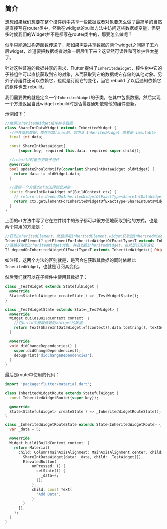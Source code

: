 ## 简介

想想如果我们想要在整个控件树中共享一些数据或者对象要怎么做？最简单的当然是直接写在router类中，然后在widiget的build方法中访问这些数据或变量，但更多时候我们的Widget并不是都写在router类中的，那要怎么做呢？

似乎只能通过构造函数传递了，那如果需要共享数据的两个widget之间隔了五六层widget，难道要把数据或者对象一层层传下来？这显然可读性和可维护性太差了。

针对这种普遍的数据共享的需求，Flutter 提供了`InheritedWidget`，控件树中它的子孙组件可以直接获取到它的对象，从而获取到它的数据或它存储的其他对象。另外子孙组件还可以依赖它，也就是订阅它的变化，当它 rebuild 了以后通知依赖它的组件也去 rebuild。

我们需要做的就是定义一个`InheritedWidget`的子类，在其中包裹数据，然后实现一个方法返回当此widget rebuild时是否需要通知依赖他的组件更新。

示例如下：

```dart
//继承InheritedWidget组件共享数据
class ShareIntDataWidget extends InheritedWidget {
  //待共享的数据，推荐写成final的，官方说 InheritedWidget 需要是 immutable
  final int data;

  const ShareIntDataWidget(
      {super.key, required this.data, required super.child});

  //rebuild时是否更新子组件
  @override
  bool updateShouldNotify(covariant ShareIntDataWidget oldWidget) {
    return data != oldWidget.data;
  }

  //提供一个方便的of方法得到此对象
  static ShareIntDataWidget of(BuildContext ctx) {
    // return ctx.dependOnInheritedWidgetOfExactType<ShareIntDataWidget>();
    return ctx.getElementForInheritedWidgetOfExactType<ShareIntDataWidget>()!.widget as ShareIntDataWidget;
  }
}
```

上面的`of`方法中写了它在控件树中的孩子都可以很方便地获取到他的方式，也是两个常用的方法是：

```dart
//获取InheritedElement，然后调用InheritedElement.widget获取到InheritedWidget对象
InheritedElement? getElementForInheritedWidgetOfExactType<T extends InheritedWidget>();
//直接获取到InheritedWidget对象，并且依赖InheritedWidget，也就是订阅其变化
T? dependOnInheritedWidgetOfExactType<T extends InheritedWidget>({ Object? aspect });
```

如注释，这两个方法的区别就是，是否会在获取其数据的同时依赖此`InheritedWidget`，也就是订阅其变化。

然后我们就可以在子控件中使用其数据了：

```dart
class _TestWidget extends StatefulWidget {
  @override
  State<StatefulWidget> createState() => _TestWidgetState();
}

class _TestWidgetState extends State<_TestWidget> {
  @override
  Widget build(BuildContext context) {
    //在build中获取依赖的widiget的数据
    return Text(ShareIntDataWidget.of(context)!.data.toString(), textScaleFactor: 3);
  }

  @override
  void didChangeDependencies() {
    super.didChangeDependencies();
    debugPrint('didChangeDependencies');
  }
}
```

最后是route中使用的代码：

```dart
import 'package:flutter/material.dart';

class InheritedWidgetRoute extends StatefulWidget {
  const InheritedWidgetRoute({super.key});

  @override
  State<StatefulWidget> createState() => _InheritedWidgetRouteState();
}

class _InheritedWidgetRouteState extends State<InheritedWidgetRoute> {
  var _data = 5;

  @override
  Widget build(BuildContext context) {
    return Material(
      child: Column(mainAxisAlignment: MainAxisAlignment.center, children: [
        ShareIntDataWidget(data: _data, child: _TestWidget()),
        ElevatedButton(
            onPressed: () {
              setState(() {
                _data++;
              });
            },
            child: const Text(
              'Add Data',
            )
        )
      ]),
    );
  }
}
```